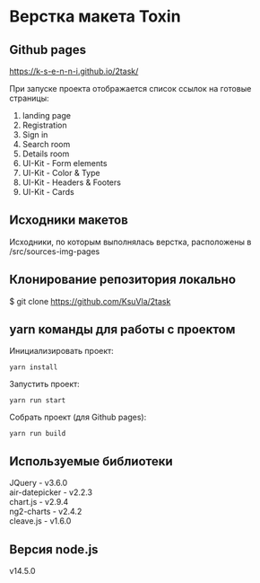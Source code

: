 # Верстка макета Toxin

## Github pages

https://k-s-e-n-n-i.github.io/2task/

При запуске проекта отображается список ссылок на готовые страницы:

1. landing page
2. Registration
3. Sign in
4. Search room
5. Details room
6. UI-Kit - Form elements
7. UI-Kit - Color & Type
8. UI-Kit - Headers & Footers
9. UI-Kit - Cards

## Исходники макетов

Исходники, по которым выполнялась верстка, расположены в /src/sources-img-pages

## Клонирование репозитория локально

$ git clone https://github.com/KsuVla/2task

## yarn команды для работы с проектом

Инициализировать проект:

```
yarn install
```

Запустить проект:

```
yarn run start
```

Собрать проект (для Github pages):

```
yarn run build
```

## Используемые библиотеки

JQuery - v3.6.0  
air-datepicker - v2.2.3  
chart.js - v2.9.4  
ng2-charts - v2.4.2  
cleave.js - v1.6.0

## Версия node.js

v14.5.0
